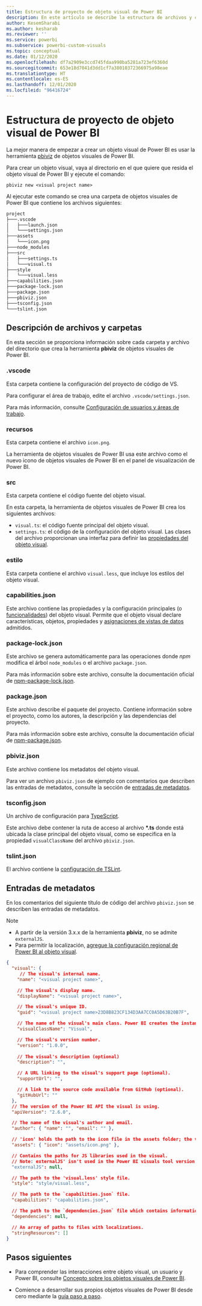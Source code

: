 ```yaml
---
title: Estructura de proyecto de objeto visual de Power BI
description: En este artículo se describe la estructura de archivos y carpetas de un proyecto de objetos visuales de Power BI.
author: KesemSharabi
ms.author: kesharab
ms.reviewer: ''
ms.service: powerbi
ms.subservice: powerbi-custom-visuals
ms.topic: conceptual
ms.date: 01/12/2020
ms.openlocfilehash: df7a2909e3ccd745fdaa990ba5281a723ef6360d
ms.sourcegitcommit: 653e18d7041d3dd1cf7a38010372366975a98eae
ms.translationtype: HT
ms.contentlocale: es-ES
ms.lasthandoff: 12/01/2020
ms.locfileid: "96416724"
---
```

# <a name="power-bi-visual-project-structure"></a>Estructura de proyecto de objeto visual de Power BI

La mejor manera de empezar a crear un objeto visual de Power BI es usar la herramienta [pbiviz](https://www.npmjs.com/package/powerbi-visuals-tools) de objetos visuales de Power BI.

Para crear un objeto visual, vaya al directorio en el que quiere que resida el objeto visual de Power BI y ejecute el comando:

`pbiviz new <visual project name>`

Al ejecutar este comando se crea una carpeta de objetos visuales de Power BI que contiene los archivos siguientes:

```markdown
project
├───.vscode
│   ├───launch.json
│   └───settings.json
├───assets
│   └───icon.png
├───node_modules
├───src
│   ├───settings.ts
│   └───visual.ts
├───style
│   └───visual.less
├───capabilities.json
├───package-lock.json
├───package.json
├───pbiviz.json
├───tsconfig.json
└───tslint.json
```

## <a name="folder-and-file-description"></a>Descripción de archivos y carpetas

En esta sección se proporciona información sobre cada carpeta y archivo del directorio que crea la herramienta **pbiviz** de objetos visuales de Power BI.  

### <a name="vscode"></a>.vscode

Esta carpeta contiene la configuración del proyecto de código de VS.

Para configurar el área de trabajo, edite el archivo `.vscode/settings.json`.

Para más información, consulte [Configuración de usuarios y áreas de trabajo](https://code.visualstudio.com/docs/getstarted/settings).

### <a name="assets"></a>recursos

Esta carpeta contiene el archivo `icon.png`.

La herramienta de objetos visuales de Power BI usa este archivo como el nuevo icono de objetos visuales de Power BI en el panel de visualización de Power BI.

### <a name="src"></a>src

Esta carpeta contiene el código fuente del objeto visual.

En esta carpeta, la herramienta de objetos visuales de Power BI crea los siguientes archivos:
* `visual.ts`: el código fuente principal del objeto visual.
* `settings.ts`: el código de la configuración del objeto visual. Las clases del archivo proporcionan una interfaz para definir las [propiedades del objeto visual](./objects-properties.md#properties).

### <a name="style"></a>estilo

Esta carpeta contiene el archivo `visual.less`, que incluye los estilos del objeto visual.

### <a name="capabilitiesjson"></a>capabilities.json

Este archivo contiene las propiedades y la configuración principales (o [funcionalidades](./capabilities.md)) del objeto visual. Permite que el objeto visual declare características, objetos, propiedades y [asignaciones de vistas de datos](./dataview-mappings.md) admitidos.

### <a name="package-lockjson"></a>package-lock.json

Este archivo se genera automáticamente para las operaciones donde *npm* modifica el árbol `node_modules` o el archivo `package.json`.

Para más información sobre este archivo, consulte la documentación oficial de [npm-package-lock.json](https://docs.npmjs.com/files/package-lock.json).

### <a name="packagejson"></a>package.json

Este archivo describe el paquete del proyecto. Contiene información sobre el proyecto, como los autores, la descripción y las dependencias del proyecto.

Para más información sobre este archivo, consulte la documentación oficial de [npm-package.json](https://docs.npmjs.com/files/package.json.html).

### <a name="pbivizjson"></a>pbiviz.json

Este archivo contiene los metadatos del objeto visual.

Para ver un archivo `pbiviz.json` de ejemplo con comentarios que describen las entradas de metadatos, consulte la sección de [entradas de metadatos](#metadata-entries).

### <a name="tsconfigjson"></a>tsconfig.json

Un archivo de configuración para [TypeScript](https://www.typescriptlang.org/docs/handbook/tsconfig-json.html).

Este archivo debe contener la ruta de acceso al archivo **\*.ts** donde está ubicada la clase principal del objeto visual, como se especifica en la propiedad `visualClassName` del archivo `pbiviz.json`.

### <a name="tslintjson"></a>tslint.json

El archivo contiene la [configuración de TSLint](https://palantir.github.io/tslint/usage/configuration/).

## <a name="metadata-entries"></a>Entradas de metadatos

En los comentarios del siguiente título de código del archivo `pbiviz.json` se describen las entradas de metadatos.

> [!NOTE]
> * A partir de la versión 3.x.x de la herramienta **pbiviz**, no se admite `externalJS`.
> * Para permitir la localización, [agregue la configuración regional de Power BI al objeto visual](./localization.md).

```json
{
  "visual": {
     // The visual's internal name.
    "name": "<visual project name>",

    // The visual's display name.
    "displayName": "<visual project name>",

    // The visual's unique ID.
    "guid": "<visual project name>23D8B823CF134D3AA7CC0A5D63B20B7F",

    // The name of the visual's main class. Power BI creates the instance of this class to start using the visual in a Power BI report.
    "visualClassName": "Visual",

    // The visual's version number.
    "version": "1.0.0",
    
    // The visual's description (optional)
    "description": "",

    // A URL linking to the visual's support page (optional).
    "supportUrl": "",

    // A link to the source code available from GitHub (optional).
    "gitHubUrl": ""
  },
  // The version of the Power BI API the visual is using.
  "apiVersion": "2.6.0",

  // The name of the visual's author and email.
  "author": { "name": "", "email": "" },

  // 'icon' holds the path to the icon file in the assets folder; the visual's display icon.
  "assets": { "icon": "assets/icon.png" },

  // Contains the paths for JS libraries used in the visual.
  // Note: externalJS' isn't used in the Power BI visuals tool version 3.x.x or higher.
  "externalJS": null,

  // The path to the 'visual.less' style file.
  "style": "style/visual.less",

  // The path to the `capabilities.json` file.
  "capabilities": "capabilities.json",

  // The path to the `dependencies.json` file which contains information about R packages used in R based visuals.
  "dependencies": null,

  // An array of paths to files with localizations.
  "stringResources": []
}
```

## <a name="next-steps"></a>Pasos siguientes

* Para comprender las interacciones entre objeto visual, un usuario y Power BI, consulte [Concepto sobre los objetos visuales de Power BI](./power-bi-visuals-concept.md).

* Comience a desarrollar sus propios objetos visuales de Power BI desde cero mediante la [guía paso a paso](./develop-circle-card.md).
